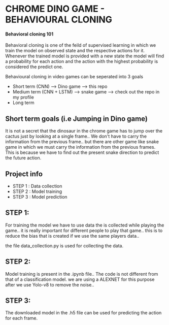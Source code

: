 # CHROME DINO GAME - BEHAVIOURAL CLONING

#### Behavioral cloning 101
Behavioral cloning is one of the feild of supervised learning in which we train the model on observed state and the respective actions for it. Whenever the trained model is provided with a new state the model will find a probability for each action and the action with the highest probability is considered the predict one.

Behavioural cloning in video games can be seperated into 3 goals
- Short term (CNN) --> Dino game --> this repo  
- Medium term (CNN + LSTM) --> snake game --> check out the repo in my profile 
- Long term 

## Short term goals (i.e Jumping in Dino game)

It is not a secret that the dinosaur in the chrome game has to jump over the cactus just by looking at a single frame.. We don't have to carry the information from the previous frame.. but there are other game like snake game in which we must carry the information from the previous frames. This is because we have to find out the present snake direction to predict the future action. 

## Project info
- STEP 1 : Data collection
- STEP 2 : Model training
- STEP 3 : Model prediction 

## STEP 1:

For training the model we have to use data the is collected while playing the game.. it is really important for different people to play that game.. this is to reduce the bias that is created if we use the same players data..

the file data_collection.py is used for collecting the data.

## STEP 2:

Model training is present in the .ipynb file.. The code is not different from that of a classification model. we are using a ALEXNET for this purpose after we use Yolo-v8 to remove the noise..

## STEP 3:

The downloaded model in the .h5 file can be used for predicting the action for each frame.



